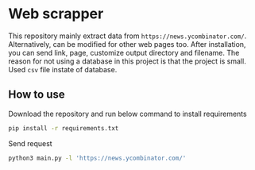 # Web scrapper
This repository mainly extract data from `https://news.ycombinator.com/`. Alternatively, can be modified for other web pages too. After installation, you can send link, page, customize output directory and filename. The reason for not using a database in this project is that the project is small. Used `csv` file instate of database.

## How to use
Download the repository and run below command to install requirements
```bash
pip install -r requirements.txt
```

Send request
```bash
python3 main.py -l 'https://news.ycombinator.com/'
```
